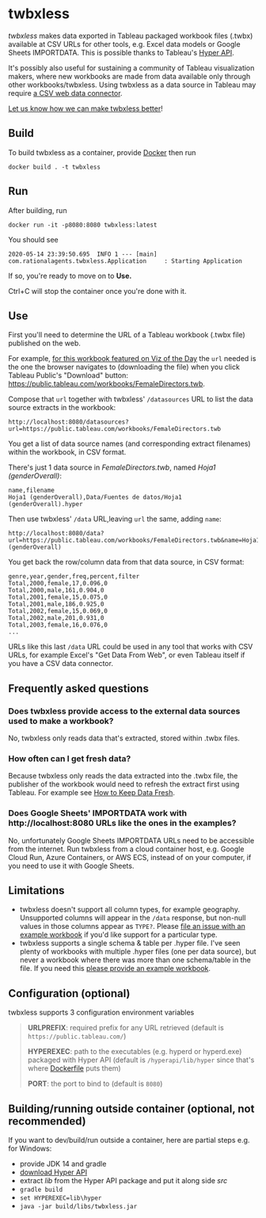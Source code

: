 # twbxless

*twbxless* makes data exported in Tableau packaged workbook files (.twbx) available at CSV URLs for other tools,
e.g. Excel data models or Google Sheets IMPORTDATA. This is possible thanks to Tableau's
[Hyper API](https://help.tableau.com/current/api/hyper_api/en-us/index.html).

It's possibly also useful for sustaining a community of Tableau visualization makers, where new workbooks are made from data available only through other workbooks/twbxless. Using twbxless as a data source in Tableau may require [a CSV web data connector](https://help.tableau.com/current/pro/desktop/en-us/examples_web_data_connector.htm).

[Let us know how we can make twbxless better](/../../issues)!

## Build

To build twbxless as a container, provide
[Docker](https://hub.docker.com/search?q=&type=edition&offering=community&sort=updated_at&order=desc)
then run

```
docker build . -t twbxless
```

## Run

After building, run

```
docker run -it -p8080:8080 twbxless:latest
```

You should see

```
2020-05-14 23:39:50.695  INFO 1 --- [main] com.rationalagents.twbxless.Application     : Starting Application
```

If so, you're ready to move on to **Use.**

Ctrl+C will stop the container once you're done with it.

## Use

First you'll need to determine the URL of a Tableau workbook (.twbx file) published on the web.

For example, [for this workbook featured on Viz of the Day](https://public.tableau.com/profile/maximiliano4575#!/vizhome/FemaleDirectors/FemaleDirectors)
the `url` needed is the one the browser navigates to (downloading the file) when you click Tableau Public's "Download" button: <https://public.tableau.com/workbooks/FemaleDirectors.twb>.

Compose that `url` together with twbxless' `/datasources` URL to list the data source extracts in the workbook:

```
http://localhost:8080/datasources?url=https://public.tableau.com/workbooks/FemaleDirectors.twb
```

You get a list of data source names (and corresponding extract filenames) within the workbook, in CSV format.

There's just 1 data source in *FemaleDirectors.twb*, named *Hoja1 (genderOverall)*:

```
name,filename
Hoja1 (genderOverall),Data/Fuentes de datos/Hoja1 (genderOverall).hyper
```

Then use twbxless' `/data` URL,leaving `url` the same, adding `name`:

```
http://localhost:8080/data?url=https://public.tableau.com/workbooks/FemaleDirectors.twb&name=Hoja1 (genderOverall)
```

You get back the row/column data from that data source, in CSV format:

```
genre,year,gender,freq,percent,filter
Total,2000,female,17,0.096,0
Total,2000,male,161,0.904,0
Total,2001,female,15,0.075,0
Total,2001,male,186,0.925,0
Total,2002,female,15,0.069,0
Total,2002,male,201,0.931,0
Total,2003,female,16,0.076,0
...
```

URLs like this last `/data` URL could be used in any tool that works with CSV URLs, for example Excel's "Get Data From Web", or even Tableau itself if you have a CSV data connector.

## Frequently asked questions

### Does twbxless provide access to the external data sources used to make a workbook?

No, twbxless only reads data that's extracted, stored within .twbx files.

### How often can I get fresh data?

Because twbxless only reads the data extracted into the .twbx file, the publisher of the workbook would need to refresh the extract first using Tableau. For example see [How to Keep Data Fresh](https://help.tableau.com/current/online/en-us/to_keep_data_fresh.htm).

### Does Google Sheets' IMPORTDATA work with http://localhost:8080 URLs like the ones in the examples?

No, unfortunately Google Sheets IMPORTDATA URLs need to be accessible from the internet. Run twbxless from a cloud container host,
e.g. Google Cloud Run, Azure Containers, or AWS ECS, instead of on your computer, if you need to use it with Google Sheets.

## Limitations

- twbxless doesn't support all column types, for example geography. Unsupported columns will appear in the `/data` response, but
non-null values in those columns appear as `TYPE?`. Please [file an issue with an example workbook](/../../issues) if you'd like
support for a particular type.
- twbxless supports a single schema & table per .hyper file. I've seen plenty of workbooks with multiple .hyper files (one per
data source), but never a workbook where there was more than one schema/table in the file. If you need this
[please provide an example workbook](/../../issues/4).

## Configuration (optional)

twbxless supports 3 configuration environment variables

> **URLPREFIX**: required prefix for any URL retrieved (default is `https://public.tableau.com/`)
>
> **HYPEREXEC**: path to the executables (e.g. hyperd or hyperd.exe) packaged with Hyper API (default is `/hyperapi/lib/hyper` since that's where [Dockerfile](Dockerfile) puts them)
>
> **PORT**: the port to bind to (default is `8080`)

## Building/running outside container (optional, not recommended)

If you want to dev/build/run outside a container, here are partial steps e.g. for Windows:

- provide JDK 14 and gradle
- [download Hyper API](https://tableau.com/support/releases/hyper-api/latest)
- extract *lib* from the Hyper API package and put it along side *src*
- `gradle build`
- `set HYPEREXEC=lib\hyper`
- `java -jar build/libs/twbxless.jar`
